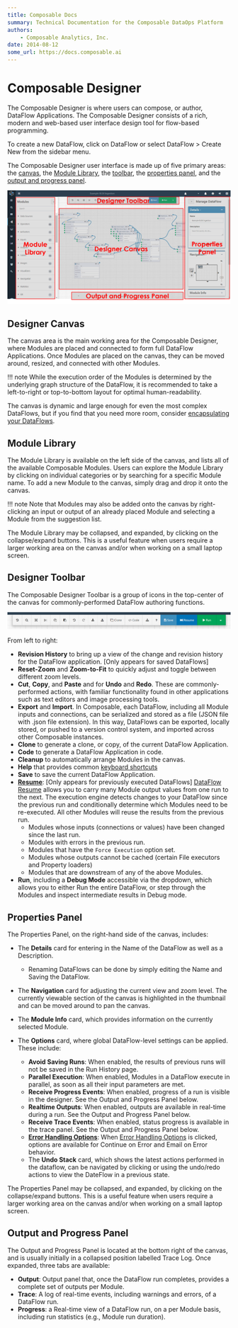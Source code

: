 ```yaml
---
title: Composable Docs
summary: Technical Documentation for the Composable DataOps Platform
authors:
    - Composable Analytics, Inc.
date: 2014-08-12
some_url: https://docs.composable.ai
---
```


# Composable Designer

The Composable Designer is where users can compose, or author, DataFlow Applications. The Composable Designer consists of a rich, modern and web-based user interface design tool for flow-based programming.

To create a new DataFlow, click on DataFlow or select DataFlow > Create New from the sidebar menu.

The Composable Designer user interface is made up of five primary areas: the [canvas](#designer-canvas), the [Module Library](#module-library), the [toolbar](#designer-toolbar), the [properties panel](#properties-panel), and the [output and progress panel](#output-and-progress-panel).


![!Composable DataFlow Application](img/03.02.Img_1.png)

## Designer Canvas

The canvas area is the main working area for the Composable Designer, where Modules are placed and connected to form full DataFlow Applications. Once Modules are placed on the canvas, they can be moved around, resized, and connected with other Modules. 


!!! note
    While the execution order of the Modules is determined by the underlying graph structure of the DataFlow, it is recommended to take a left-to-right or top-to-bottom layout for optimal human-readability.

The canvas is dynamic and large enough for even the most complex DataFlows, but if you find that you need more room, consider [encapsulating your DataFlows](./06.DataFlow-Reuse.md).

## Module Library

The Module Library is available on the left side of the canvas, and lists all of the available Composable Modules. Users can explore the Module Library by clicking on individual categories or by searching for a specific Module name. To add a new Module to the canvas, simply drag and drop it onto the canvas.

!!! note
    Note that Modules may also be added onto the canvas by right-clicking an input or output of an already placed Module and selecting a Module from the suggestion list.

The Module Library may be collapsed, and expanded, by clicking on the collapse/expand buttons. This is a useful feature when users require a larger working area on the canvas and/or when working on a small laptop screen.

## Designer Toolbar

The Composable Designer Toolbar is a group of icons in the top-center of the canvas for commonly-performed DataFlow authoring functions.

![!Composable Designer Toolbar](img/Designer-Toolbar-01.png)

From left to right:

- **Revision History** to bring up a view of the change and revision history for the DataFlow application. [Only appears for saved DataFlows]
- **Reset-Zoom** and **Zoom-to-Fit** to quickly adjust and toggle between different zoom levels. 
- **Cut**, **Copy**, and **Paste** and for **Undo** and **Redo**. These are commonly-performed actions, with familiar functionality found in other applications such as text editors and image processing tools.
- **Export** and **Import**. In Composable, each DataFlow, including all Module inputs and connections, can be serialized and stored as a file (JSON file with .json file extension). In this way, DataFlows can be exported, locally stored, or pushed to a version control system, and imported across other Composable instances.
- **Clone** to generate a clone, or copy, of the current DataFlow Application.
- **Code** to generate a DataFlow Application in code.
- **Cleanup** to automatically arrange Modules in the canvas.
- **Help** that provides common [keyboard shortcuts](./03.KeyBoard-Shortcuts.md)
- **Save** to save the current DataFlow Application.
- **[Resume](./DataFlow-Resume.md)**: [Only appears for previously executed DataFlows] [DataFlow Resume](./DataFlow-Resume.md) allows you to carry many Module output values from one run to the next. The execution engine detects changes to your DataFlow since the previous run and conditionally determine which Modules need to be re-executed. All other Modules will reuse the results from the previous run.
    - Modules whose inputs (connections or values) have been changed since the last run.
    - Modules with errors in the previous run.
    - Modules that have the `Force Execution` option set.
    - Modules whose outputs cannot be cached (certain File executors and Property loaders)
    - Modules that are downstream of any of the above Modules.
- **Run**, including a **Debug Mode** accessible via the dropdown, which allows you to either Run the entire DataFlow, or step through the Modules and inspect intermediate results in Debug mode.

## Properties Panel

The Properties Panel, on the right-hand side of the canvas, includes:

- The **Details** card for entering in the Name of the DataFlow as well as a Description.

    - Renaming DataFlows can be done by simply editing the Name and Saving the DataFlow.

- The **Navigation** card for adjusting the current view and zoom level. The currently viewable section of the canvas is highlighted in the thumbnail and can be moved around to pan the canvas.

- The **Module Info** card, which provides information on the currently selected Module.

- The **Options** card, where global DataFlow-level settings can be applied. These include:

    - **Avoid Saving Runs**: When enabled, the results of previous runs will not be saved in the Run History page.
    - **Parallel Execution**: When enabled, Modules in a DataFlow execute in parallel, as soon as all their input parameters are met.
    - **Receive Progress Events**: When enabled, progress of a run is visible in the designer. See the Output and Progress Panel below.
    - **Realtime Outputs**: When enabled, outputs are available in real-time during a run.  See the Output and Progress Panel below.
    - **Receive Trace Events**: When enabled, status progress is available in the trace panel.  See the Output and Progress Panel below.
    - **[Error Handling Options](./DataFlow-Error-Handling.md)**: When [Error Handling Options](./DataFlow-Error-Handling.md) is clicked, options are available for Continue on Error and Email on Error behavior.
    - The **Undo Stack** card, which shows the latest actions performed in the dataflow, can be navigated by clicking or using the undo/redo actions to view the DateFlow in a previous state. 

The Properties Panel may be collapsed, and expanded, by clicking on the collapse/expand buttons. This is a useful feature when users require a larger working area on the canvas and/or when working on a small laptop screen.

## Output and Progress Panel

The Output and Progress Panel is located at the bottom right of the canvas, and is usually initially in a collapsed position labelled Trace Log. Once expanded, three tabs are available:

- **Output**: Output panel that, once the DataFlow run completes, provides a complete set of outputs per Module.
- **Trace**: A log of real-time events, including warnings and errors, of a DataFlow run.
- **Progress**: a Real-time view of a DataFlow run, on a per Module basis, including run statistics (e.g., Module run duration).
